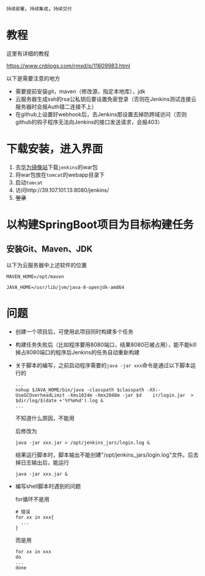 `持续部署`，`持续集成`，`持续交付`



# 教程

这里有详细的教程

https://www.cnblogs.com/rmxd/p/11609983.html

以下是需要注意的地方

- 需要提前安装git，maven（修改源，指定本地库），jdk
- 云服务器生成ssh的rsa公私钥后要设置免密登录（否则在Jenkins测试连接云服务器时会报Auth错二连接不上）
- 在github上设置好webhook后，去Jenkins那设置去掉防跨域访问（否则github的钩子程序无法向Jenkins的接口发送请求，会报403）



# 下载安装，进入界面

1. 去[华为镜像站](https://mirrors.huaweicloud.com/jenkins/)下载`jenkins`的war包
2. 将war包放在`tomcat`的webapp目录下
3. 启动`tomcat`
4. 访问http://39.107.101.13:8080/jenkins/
5. ~~登录~~



# 以构建SpringBoot项目为目标构建任务



## 安装Git、Maven、JDK

以下为云服务器中上述软件的位置

`MAVEN_HOME=/opt/maven`

`JAVA_HOME=/usr/lib/jvm/java-8-openjdk-amd64`



# 问题

- 创建一个项目后，可使用此项目同时构建多个任务

- 构建任务失败后（比如程序要用8080端口，结果8080已被占用），能不能kill掉占8080端口的程序后Jenkins的任务自动重新构建

- 关于脚本的编写，之前启动程序需要的`java -jar xxx`命令是通过以下脚本运行的

  ```shell
  ...
  nohup $JAVA_HOME/bin/java -classpath $classpath -XX:-UseGCOverheadLimit -Xms1024m -Xmx2048m -jar $d    ir/login.jar  > $dir/log/$(date +'%Y%m%d').log &
  ...
  ```

  不知道什么原因，不能用

  后修改为

  ```shell
  java -jar xxx.jar > /opt/jenkins_jars/login.log &
  ```

  结果运行脚本时，脚本输出不能创建"/opt/jenkins_jars/login.log"文件。后去掉日志输出后，能运行

  ```shell
  java -jar xxx.jar &
  ```

- 编写shell脚本时遇到的问题

  for循环不是用

  ```shell
  # 错误
  for xx in xxx{
  	...
  }
  ```

  而是用

  ```shell
  for xx in xxx
  do
  ...
  done
  ```

  